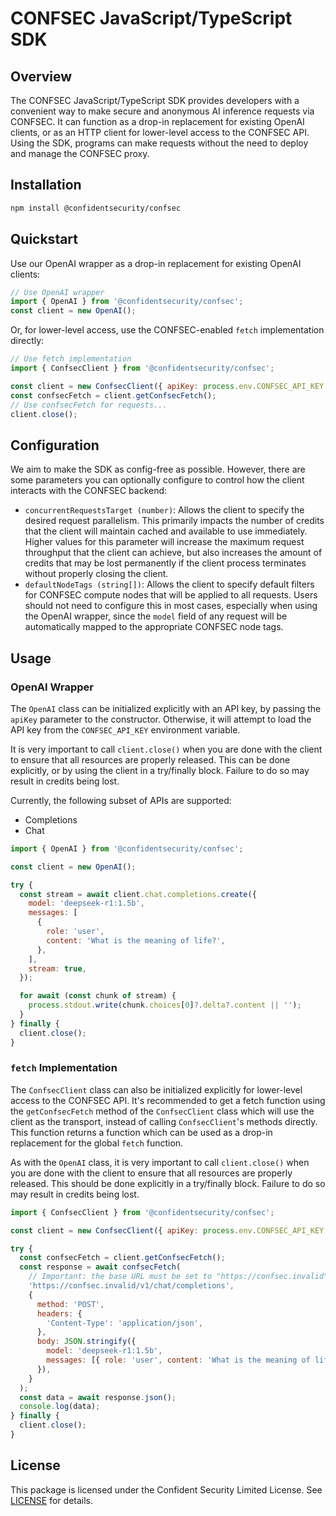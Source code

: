 # CONFSEC JavaScript/TypeScript SDK

## Overview

The CONFSEC JavaScript/TypeScript SDK provides developers with a convenient way
to make secure and anonymous AI inference requests via CONFSEC. It can function
as a drop-in replacement for existing OpenAI clients, or as an HTTP client for
lower-level access to the CONFSEC API. Using the SDK, programs can make requests
without the need to deploy and manage the CONFSEC proxy.

## Installation

```bash
npm install @confidentsecurity/confsec
```

## Quickstart

Use our OpenAI wrapper as a drop-in replacement for existing OpenAI clients:

```javascript
// Use OpenAI wrapper
import { OpenAI } from '@confidentsecurity/confsec';
const client = new OpenAI();
```

Or, for lower-level access, use the CONFSEC-enabled `fetch` implementation directly:

```javascript
// Use fetch implementation
import { ConfsecClient } from '@confidentsecurity/confsec';

const client = new ConfsecClient({ apiKey: process.env.CONFSEC_API_KEY });
const confsecFetch = client.getConfsecFetch();
// Use confsecFetch for requests...
client.close();
```

## Configuration

We aim to make the SDK as config-free as possible. However, there are some
parameters you can optionally configure to control how the client interacts
with the CONFSEC backend:

- `concurrentRequestsTarget (number)`: Allows the client to specify the desired
  request parallelism. This primarily impacts the number of credits that the
  client will maintain cached and available to use immediately. Higher values
  for this parameter will increase the maximum request throughput that the
  client can achieve, but also increases the amount of credits that may be lost
  permanently if the client process terminates without properly closing the
  client.
- `defaultNodeTags (string[])`: Allows the client to specify default filters
  for CONFSEC compute nodes that will be applied to all requests. Users should
  not need to configure this in most cases, especially when using the OpenAI
  wrapper, since the `model` field of any request will be automatically mapped
  to the appropriate CONFSEC node tags.

## Usage

### OpenAI Wrapper

The `OpenAI` class can be initialized explicitly with an API key, by passing the
`apiKey` parameter to the constructor. Otherwise, it will attempt to load the
API key from the `CONFSEC_API_KEY` environment variable.

It is very important to call `client.close()` when you are done with the client
to ensure that all resources are properly released. This can be done explicitly,
or by using the client in a try/finally block. Failure to do so may result
in credits being lost.

Currently, the following subset of APIs are supported:

- Completions
- Chat

```javascript
import { OpenAI } from '@confidentsecurity/confsec';

const client = new OpenAI();

try {
  const stream = await client.chat.completions.create({
    model: 'deepseek-r1:1.5b',
    messages: [
      {
        role: 'user',
        content: 'What is the meaning of life?',
      },
    ],
    stream: true,
  });

  for await (const chunk of stream) {
    process.stdout.write(chunk.choices[0]?.delta?.content || '');
  }
} finally {
  client.close();
}
```

### `fetch` Implementation

The `ConfsecClient` class can also be initialized explicitly for lower-level
access to the CONFSEC API. It's recommended to get a fetch function using the
`getConfsecFetch` method of the `ConfsecClient` class which will use the client
as the transport, instead of calling `ConfsecClient`'s methods directly. This
function returns a function which can be used as a drop-in replacement for the
global `fetch` function.

As with the `OpenAI` class, it is very important to call `client.close()` when
you are done with the client to ensure that all resources are properly released.
This should be done explicitly in a try/finally block. Failure to do so may
result in credits being lost.

```javascript
import { ConfsecClient } from '@confidentsecurity/confsec';

const client = new ConfsecClient({ apiKey: process.env.CONFSEC_API_KEY });

try {
  const confsecFetch = client.getConfsecFetch();
  const response = await confsecFetch(
    // Important: the base URL must be set to "https://confsec.invalid"
    'https://confsec.invalid/v1/chat/completions',
    {
      method: 'POST',
      headers: {
        'Content-Type': 'application/json',
      },
      body: JSON.stringify({
        model: 'deepseek-r1:1.5b',
        messages: [{ role: 'user', content: 'What is the meaning of life?' }],
      }),
    }
  );
  const data = await response.json();
  console.log(data);
} finally {
  client.close();
}
```

## License

This package is licensed under the Confident Security Limited License. See [LICENSE](./LICENSE) for details.
